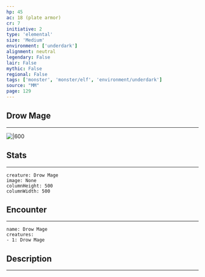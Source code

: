 ```yaml
---
hp: 45
ac: 18 (plate armor)
cr: 7
initiative: 2
type: 'elemental'    
size: 'Medium'
environment: ['underdark']
alignment: neutral
legendary: False
lair: False
mythic: False
regional: False
tags: ['monster', 'monster/elf', 'environment/underdark']
source: "MM"
page: 129
---
```


## Drow Mage
---

![|600](D:/Program%20Files/5e.tools/img/bestiary/MM/Drow%20Mage.jpg)

## Stats
---

```statblock
creature: Drow Mage
image: None
columnHeight: 500
columnWidth: 500
```

## Encounter
---

```encounter-table
name: Drow Mage
creatures:
- 1: Drow Mage
```

## Description
---




